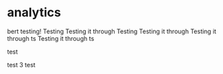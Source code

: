 # analytics
bert testing!
Testing
Testing it through
Testing
Testing it through
Testing it through
ts
Testing it through
ts

test

test 3
test
